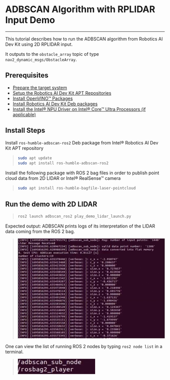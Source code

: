 
# ADBSCAN Algorithm with RPLIDAR Input Demo

---

This tutorial describes how to run the ADBSCAN algorithm from Robotics
AI Dev Kit using 2D RPLIDAR input.

It outputs to the `obstacle_array` topic of type
`nav2_dynamic_msgs/ObstacleArray`.

## Prerequisites

- [Prepare the target system](https://docs.openedgeplatform.intel.com/edge-ai-suites/robotics-ai-suite/main/robotics/gsg_robot/prepare-system.html)
- [Setup the Robotics AI Dev Kit APT Repositories](https://docs.openedgeplatform.intel.com/robotics-ai-suite/robotics-ai-suite/main/robotics/gsg_robot/apt-setup.html)
- [Install OpenVINO™ Packages](https://docs.openedgeplatform.intel.com/robotics-ai-suite/robotics-ai-suite/main/robotics/gsg_robot/install-openvino.html)
- [Install Robotics AI Dev Kit Deb packages](https://docs.openedgeplatform.intel.com/robotics-ai-suite/robotics-ai-suite/main/robotics/gsg_robot/install.html)
- [Install the Intel® NPU Driver on Intel® Core™ Ultra Processors (if applicable)](https://docs.openedgeplatform.intel.com/robotics-ai-suite/robotics-ai-suite/main/robotics/gsg_robot/install-npu-driver.html)

## Install Steps

Install `ros-humble-adbscan-ros2` Deb package from Intel® Robotics AI
Dev Kit APT repository

> ```bash
> sudo apt update
> sudo apt install ros-humble-adbscan-ros2
> ```

Install the following package with ROS 2 bag files in order to publish
point cloud data from 2D LIDAR or Intel® RealSense™ camera

> ```bash
> sudo apt install ros-humble-bagfile-laser-pointcloud
> ```

## Run the demo with 2D LIDAR

> ```bash
> ros2 launch adbscan_ros2 play_demo_lidar_launch.py
> ```

Expected output: ADBSCAN prints logs of its interpretation of the LIDAR
data coming from the ROS 2 bag.

> ![image](images/adbscan_demo_lidar.jpg)

One can view the list of running ROS 2 nodes by typing `ros2 node list`
in a terminal.

> ![image](images/adbscan_node_list.jpg)
